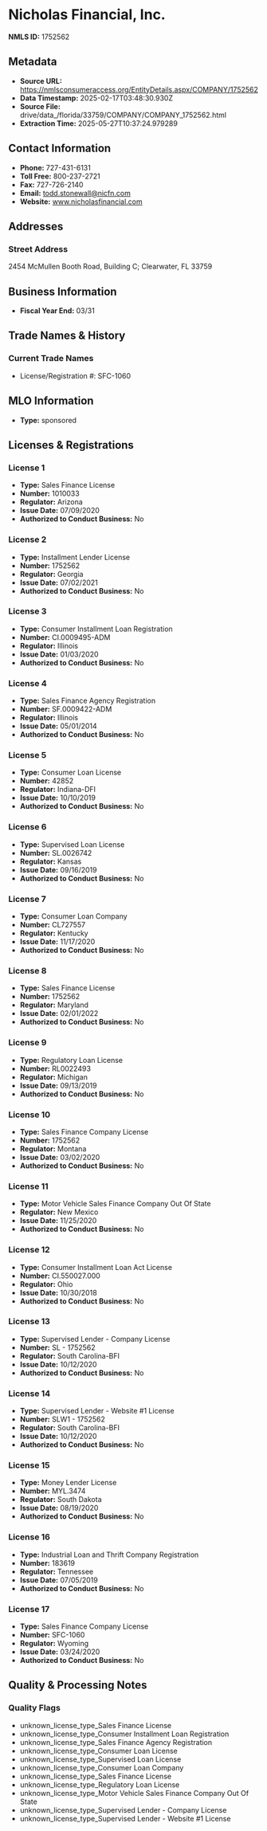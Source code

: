 # Nicholas Financial, Inc.

**NMLS ID:** 1752562

## Metadata
- **Source URL:** https://nmlsconsumeraccess.org/EntityDetails.aspx/COMPANY/1752562
- **Data Timestamp:** 2025-02-17T03:48:30.930Z
- **Source File:** drive/data_/florida/33759/COMPANY/COMPANY_1752562.html
- **Extraction Time:** 2025-05-27T10:37:24.979289

## Contact Information
- **Phone:** 727-431-6131
- **Toll Free:** 800-237-2721
- **Fax:** 727-726-2140
- **Email:** todd.stonewall@nicfn.com
- **Website:** www.nicholasfinancial.com

## Addresses
### Street Address
2454 McMullen Booth Road, Building C; Clearwater, FL 33759

## Business Information
- **Fiscal Year End:** 03/31

## Trade Names & History
### Current Trade Names
- License/Registration #: SFC-1060

## MLO Information
- **Type:** sponsored

## Licenses & Registrations

### License 1
- **Type:** Sales Finance License
- **Number:** 1010033
- **Regulator:** Arizona
- **Issue Date:** 07/09/2020
- **Authorized to Conduct Business:** No

### License 2
- **Type:** Installment Lender License
- **Number:** 1752562
- **Regulator:** Georgia
- **Issue Date:** 07/02/2021
- **Authorized to Conduct Business:** No

### License 3
- **Type:** Consumer Installment Loan Registration
- **Number:** CI.0009495-ADM
- **Regulator:** Illinois
- **Issue Date:** 01/03/2020
- **Authorized to Conduct Business:** No

### License 4
- **Type:** Sales Finance Agency Registration
- **Number:** SF.0009422-ADM
- **Regulator:** Illinois
- **Issue Date:** 05/01/2014
- **Authorized to Conduct Business:** No

### License 5
- **Type:** Consumer Loan License
- **Number:** 42852
- **Regulator:** Indiana-DFI
- **Issue Date:** 10/10/2019
- **Authorized to Conduct Business:** No

### License 6
- **Type:** Supervised Loan License
- **Number:** SL.0026742
- **Regulator:** Kansas
- **Issue Date:** 09/16/2019
- **Authorized to Conduct Business:** No

### License 7
- **Type:** Consumer Loan Company
- **Number:** CL727557
- **Regulator:** Kentucky
- **Issue Date:** 11/17/2020
- **Authorized to Conduct Business:** No

### License 8
- **Type:** Sales Finance License
- **Number:** 1752562
- **Regulator:** Maryland
- **Issue Date:** 02/01/2022
- **Authorized to Conduct Business:** No

### License 9
- **Type:** Regulatory Loan License
- **Number:** RL0022493
- **Regulator:** Michigan
- **Issue Date:** 09/13/2019
- **Authorized to Conduct Business:** No

### License 10
- **Type:** Sales Finance Company License
- **Number:** 1752562
- **Regulator:** Montana
- **Issue Date:** 03/02/2020
- **Authorized to Conduct Business:** No

### License 11
- **Type:** Motor Vehicle Sales Finance Company Out Of State
- **Regulator:** New Mexico
- **Issue Date:** 11/25/2020
- **Authorized to Conduct Business:** No

### License 12
- **Type:** Consumer Installment Loan Act License
- **Number:** CI.550027.000
- **Regulator:** Ohio
- **Issue Date:** 10/30/2018
- **Authorized to Conduct Business:** No

### License 13
- **Type:** Supervised Lender - Company License
- **Number:** SL - 1752562
- **Regulator:** South Carolina-BFI
- **Issue Date:** 10/12/2020
- **Authorized to Conduct Business:** No

### License 14
- **Type:** Supervised Lender - Website #1 License
- **Number:** SLW1 - 1752562
- **Regulator:** South Carolina-BFI
- **Issue Date:** 10/12/2020
- **Authorized to Conduct Business:** No

### License 15
- **Type:** Money Lender License
- **Number:** MYL.3474
- **Regulator:** South Dakota
- **Issue Date:** 08/19/2020
- **Authorized to Conduct Business:** No

### License 16
- **Type:** Industrial Loan and Thrift Company Registration
- **Number:** 183619
- **Regulator:** Tennessee
- **Issue Date:** 07/05/2019
- **Authorized to Conduct Business:** No

### License 17
- **Type:** Sales Finance Company License
- **Number:** SFC-1060
- **Regulator:** Wyoming
- **Issue Date:** 03/24/2020
- **Authorized to Conduct Business:** No

## Quality & Processing Notes
### Quality Flags
- unknown_license_type_Sales Finance License
- unknown_license_type_Consumer Installment Loan Registration
- unknown_license_type_Sales Finance Agency Registration
- unknown_license_type_Consumer Loan License
- unknown_license_type_Supervised Loan License
- unknown_license_type_Consumer Loan Company
- unknown_license_type_Sales Finance License
- unknown_license_type_Regulatory Loan License
- unknown_license_type_Motor Vehicle Sales Finance Company Out Of State
- unknown_license_type_Supervised Lender - Company License
- unknown_license_type_Supervised Lender - Website #1 License
